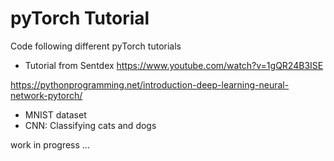 # pyTorch Tutorial

Code following different pyTorch tutorials

* Tutorial from Sentdex https://www.youtube.com/watch?v=1gQR24B3ISE

https://pythonprogramming.net/introduction-deep-learning-neural-network-pytorch/

* MNIST dataset
* CNN: Classifying cats and dogs


work in progress ...
